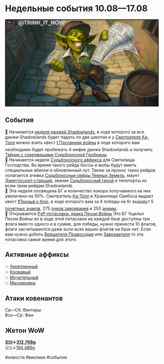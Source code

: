 # Недельные события 10.08—17.08

<html>
<center>
<img src=https://raw.githubusercontent.com/MagicalCow/TrinkIT-News/main/Sources/Assets/Weeklies/Weekly-32.jpg float=center border=2>
</center>  
</html>

## События
  📅 Начинается [неделя данжей Shadowlands](https://ru.wowhead.com/event=1217/), в ходе которого за все данжи Shadowlands будет падать по две шмотки и у [Смотрителя Ка-Толл](https://ru.wowhead.com/npc=166307) можно взять квест [❗ Посланник войны](https://ru.wowhead.com/quest=62638) в ходе которого вам необходимо будет пробежать 4 мифик данжа Shadowlands и получить [Тайник с сокровищами Судьбоносной Гробницы](https://ru.wowhead.com/item=190656/).  
  📅 Начинается неделя [Судьбоносного аффикса](https://github.com/MagicalCow/TrinkIT-News/blob/main/Sources/News/WH328061.md#%D1%81%D1%83%D0%B4%D1%8C%D0%B1%D0%BE%D0%BD%D0%BE%D1%81%D0%BD%D1%8B%D0%B5-%D1%80%D0%B5%D0%B9%D0%B4%D1%8B) для Святилища Господства. Во время такого рейда боссы и мобы будут иметь специальные абилки и обновленный лут. Также за пронос таких рейдов полагается ачивка [Судьбоносные рейды Темных Земель](https://ru.wowhead.com/achievement=15684/), маунт [Джигглсуорт-старший](https://ru.wowhead.com/item=190170/), звание [Судьбоносный герой](https://ru.wowhead.com/title=724/) и телепорты ко всем трем рейдам Shadowlands.  
📅 Эта неделя посвящена БГ и количество хонора получаемого на них увеличено на 50%. Смотритель [Ка-Толл](https://ru.wowhead.com/npc=166307) в Хранилище Орибоса выдает квест [❗️Призыв к бою](https://ru.wowhead.com/quest=62637), в ходе которого вам за 4 победы на бг выдадут 5 [почетных знаков](https://ru.wowhead.com/item=137642), 275 [очков завоевания](https://ru.wowhead.com/currency=1602) и 250 [анимы](https://ru.wowhead.com/item=184315).  
📅 Открывается [PvP-потасовка: драка Песни Войны](https://ru.wowhead.com/event=664) Это БГ Ущелье Песни Войны но в ходе этой потасовки на каждой базе доступны три флага вместо одного и в сумме, для победы, нужно принести 10 флагов, флаги засчитываются даже если всех ваших флагов на базе нет. Если вам нужно добить [Вершителя Правосудия](https://ru.wowhead.com/title=48/) или [Завоевателя](https://ru.wowhead.com/title=47/) то эта потасовка самое время для этого.  

## Активные аффиксы  
💥 <a href="https://ru.wowhead.com/affix=10">Укрепленный<a>  
💥 <a href="https://ru.wowhead.com/affix=8">Кровавый<a>  
💥 <a href="https://ru.wowhead.com/affix=12">Мучительный<a>  
💥 <a href="https://ru.wowhead.com/affix=131">Маскировка<a>  


## Атаки ковенантов
Ср—Сб: Вентиры  
Вск—Ср: Феи  

## Жетон WoW
**🇪🇺↓[312,708g](https://wowtokenprices.com/EU)**  
🇺🇸↓[194,486g](https://wowtokenprices.com/US)

#новости #виклики #события